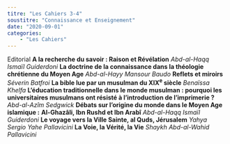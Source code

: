 ```yaml
---
titre: "Les Cahiers 3-4"
soustitre: "Connaissance et Enseignement"
date: "2020-09-01"
categories:
    - "Les Cahiers"
---
```


Editorial
**A la recherche du savoir&nbsp;: Raison et Révélation**
*Abd-al-Haqq Ismaïl Guiderdoni*
**La doctrine de la connaissance dans la théologie chrétienne du Moyen Age**
*Abd-al-Hayy Mansour Baudo*
**Reflets et miroirs**
*Séverin Batfroi*
**La bible lue par un musulman du XIX<sup>e</sup> siècle**
*Benaïssa Khelfa*
**L’éducation traditionnelle dans le monde musulman&nbsp;: pourquoi les universitaires musulmans ont résisté à l’introduction de l’imprimerie&nbsp;?**
*Abd-al-Azîm Sedgwick*
**Débats sur l’origine du monde dans le Moyen Age islamique&nbsp;:**
**Al-Ghazâli, Ibn Rushd et Ibn Arabî**
*Abd-al-Haqq Ismaïl Guiderdoni*
**Le voyage vers la Ville Sainte, al Quds, Jérusalem**
*Yahya Sergio Yahe Pallavicini*
**La Voie, la Vérité, la Vie**
*Shaykh Abd-al-Wahid Pallavicini*